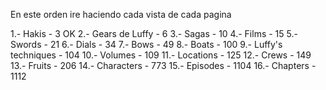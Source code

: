 En este orden ire haciendo cada vista de cada pagina

1.- Hakis                                                                      - 3                      OK
2.- Gears de Luffy                                                             - 6
3.- Sagas                                                                      - 10
4.- Films                                                                      - 15
5.- Swords                                                                     - 21
6.- Dials                                                                      - 34
7.- Bows                                                                       - 49
8.- Boats                                                                      - 100
9.- Luffy's techniques                                                         - 104
10.- Volumes                                                                   - 109
11.- Locations                                                                 - 125
12.- Crews                                                                     - 149
13.- Fruits                                                                    - 206
14.- Characters                                                                - 773
15.- Episodes                                                                  - 1104
16.- Chapters                                                                  - 1112